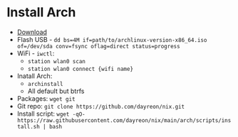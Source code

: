 # Install Arch

* [Download](https://archlinux.org/download/)
* Flash USB - `dd bs=4M if=path/to/archlinux-version-x86_64.iso of=/dev/sda conv=fsync oflag=direct status=progress`
* WiFi - `iwctl`:
  * `station wlan0 scan`
  * `station wlan0 connect {wifi name}`
* Inatall Arch:
  * `archinstall`
  * All default but btrfs
* Packages: `wget git`
* Git repo: `git clone https://github.com/dayreon/nix.git`
* Install script: `wget -qO- https://raw.githubusercontent.com/dayreon/nix/main/arch/scripts/install.sh | bash`
